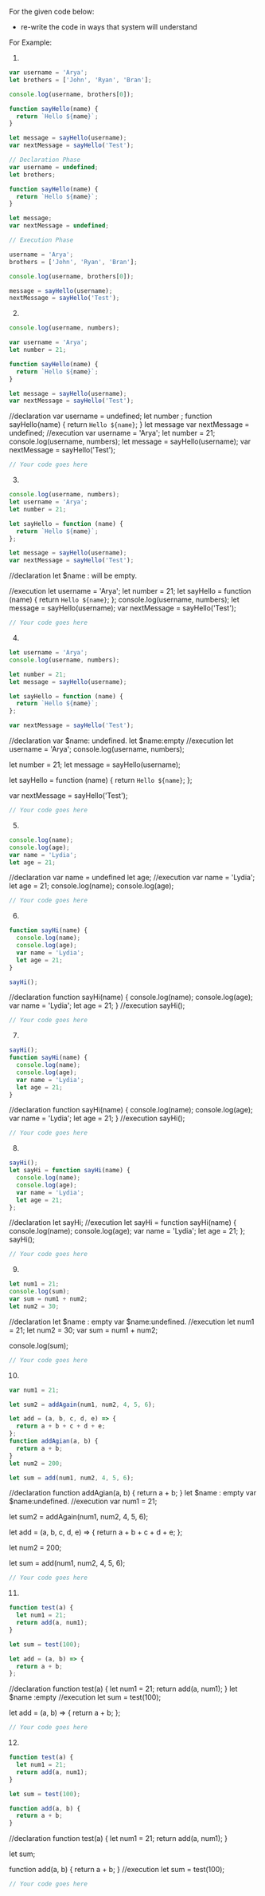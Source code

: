 For the given code below:

- re-write the code in ways that system will understand

For Example:

1.

```js
var username = 'Arya';
let brothers = ['John', 'Ryan', 'Bran'];

console.log(username, brothers[0]);

function sayHello(name) {
  return `Hello ${name}`;
}

let message = sayHello(username);
var nextMessage = sayHello('Test');
```

<!-- Answer -->

```js
// Declaration Phase
var username = undefined;
let brothers;

function sayHello(name) {
  return `Hello ${name}`;
}

let message;
var nextMessage = undefined;

// Execution Phase

username = 'Arya';
brothers = ['John', 'Ryan', 'Bran'];

console.log(username, brothers[0]);

message = sayHello(username);
nextMessage = sayHello('Test');
```

2.

```js
console.log(username, numbers);

var username = 'Arya';
let number = 21;

function sayHello(name) {
  return `Hello ${name}`;
}

let message = sayHello(username);
var nextMessage = sayHello('Test');
```

<!-- Answer -->
//declaration
var username = undefined;
let number ;
function sayHello(name) {
  return `Hello ${name}`;
}
let message 
var nextMessage = undefined;
//execution
var username = 'Arya';
let number = 21;
console.log(username, numbers);
let message = sayHello(username);
var nextMessage = sayHello('Test');
```js
// Your code goes here
```

3.

```js
console.log(username, numbers);
let username = 'Arya';
let number = 21;

let sayHello = function (name) {
  return `Hello ${name}`;
};

let message = sayHello(username);
var nextMessage = sayHello('Test');
```

<!-- Answer -->
//declaration
let $name : will be empty.

//execution
let username = 'Arya';
let number = 21;
let sayHello = function (name) {
  return `Hello ${name}`;
};
console.log(username, numbers);
let message = sayHello(username);
var nextMessage = sayHello('Test');
```js
// Your code goes here
```

4.

```js
let username = 'Arya';
console.log(username, numbers);

let number = 21;
let message = sayHello(username);

let sayHello = function (name) {
  return `Hello ${name}`;
};

var nextMessage = sayHello('Test');
```

<!-- Answer -->
//declaration
var $name: undefined.
let $name:empty
//execution
let username = 'Arya';
console.log(username, numbers);

let number = 21;
let message = sayHello(username);

let sayHello = function (name) {
  return `Hello ${name}`;
};

var nextMessage = sayHello('Test');
```js
// Your code goes here
```

5.

```js
console.log(name);
console.log(age);
var name = 'Lydia';
let age = 21;
```

<!-- Answer -->
//declaration
var name = undefined
let age; 
//execution
var name = 'Lydia';
let age = 21;
console.log(name);
console.log(age);
```js
// Your code goes here
```

6.

```js
function sayHi(name) {
  console.log(name);
  console.log(age);
  var name = 'Lydia';
  let age = 21;
}

sayHi();
```

<!-- Answer -->
//declaration
function sayHi(name) {
  console.log(name);
  console.log(age);
  var name = 'Lydia';
  let age = 21;
}
//execution
sayHi();
```js
// Your code goes here
```

7.

```js
sayHi();
function sayHi(name) {
  console.log(name);
  console.log(age);
  var name = 'Lydia';
  let age = 21;
}
```

<!-- Answer -->
//declaration
function sayHi(name) {
  console.log(name);
  console.log(age);
  var name = 'Lydia';
  let age = 21;
}
//execution
sayHi();
```js
// Your code goes here
```

8.

```js
sayHi();
let sayHi = function sayHi(name) {
  console.log(name);
  console.log(age);
  var name = 'Lydia';
  let age = 21;
};
```

<!-- Answer -->
//declaration
let sayHi;
//execution
let sayHi = function sayHi(name) {
  console.log(name);
  console.log(age);
  var name = 'Lydia';
  let age = 21;
};
sayHi();
```js
// Your code goes here
```

9.

```js
let num1 = 21;
console.log(sum);
var sum = num1 + num2;
let num2 = 30;
```

<!-- Answer -->
//declaration
let $name : empty
var $name:undefined.
//execution
let num1 = 21;
let num2 = 30;
var sum = num1 + num2;

console.log(sum);
```js
// Your code goes here
```

10.

```js
var num1 = 21;

let sum2 = addAgain(num1, num2, 4, 5, 6);

let add = (a, b, c, d, e) => {
  return a + b + c + d + e;
};
function addAgian(a, b) {
  return a + b;
}
let num2 = 200;

let sum = add(num1, num2, 4, 5, 6);
```

<!-- Answer -->
//declaration
function addAgian(a, b) {
  return a + b;
}
let $name : empty
var $name:undefined.
//execution
var num1 = 21;

let sum2 = addAgain(num1, num2, 4, 5, 6);

let add = (a, b, c, d, e) => {
  return a + b + c + d + e;
};

let num2 = 200;

let sum = add(num1, num2, 4, 5, 6);
```js
// Your code goes here
```

11.

```js
function test(a) {
  let num1 = 21;
  return add(a, num1);
}

let sum = test(100);

let add = (a, b) => {
  return a + b;
};
```

<!-- Answer -->
//declaration
function test(a) {
  let num1 = 21;
  return add(a, num1);
}
let $name :empty
//execution
let sum = test(100);

let add = (a, b) => {
  return a + b;
};
```js
// Your code goes here
```

12.

```js
function test(a) {
  let num1 = 21;
  return add(a, num1);
}

let sum = test(100);

function add(a, b) {
  return a + b;
}
```

<!-- Answer -->
//declaration
function test(a) {
  let num1 = 21;
  return add(a, num1);
}

let sum;

function add(a, b) {
  return a + b;
}
//execution
let sum = test(100);
```js
// Your code goes here
```
